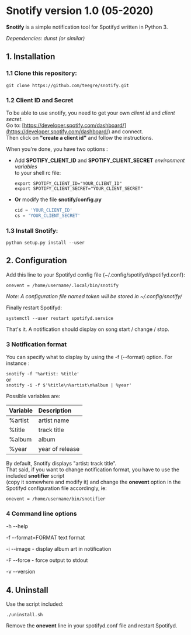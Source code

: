 # **Snotify** version 1.0 (05-2020)

**Snotify** is a simple notification tool for Spotifyd written in Python 3.

*Dependencies: dunst (or similar)*

## 1. Installation

### 1.1 Clone this repository:

`git clone https://github.com/teegre/snotify.git`

### 1.2 Client ID and Secret

To be able to use snotify, you need to get your own *client id* and *client secret*.  
Go to: [https://developer.spotify.com/dashboard/](https://developer.spotify.com/dashboard/)  and connect.  
Then click on **"create a client id"** and follow the instructions.

When you're done, you have two options :

- Add **SPOTIFY_CLIENT_ID** and **SPOTIFY_CLIENT_SECRET** *environment variables*  
to your shell rc file:  
  ```shell
  export SPOTIFY_CLIENT_ID="YOUR_CLIENT_ID"  
  export SPOTIFY_CLIENT_SECRET="YOUR_CLIENT_SECRET"  
  ```

- **Or** modify the file **snotify/config.py**  
  ```python
  cid = 'YOUR_CLIENT_ID'
  cs = 'YOUR_CLIENT_SECRET'
  ```

### 1.3 Install Snotify:

`python setup.py install --user`

## 2. Configuration

Add this line to your Spotifyd config file (~/.config/spotifyd/spotifyd.conf):

`onevent = /home/username/.local/bin/snotify`

*Note: A configuration file named token will be stored in ~/.config/snotify/*

Finally restart Spotifyd:

`systemctl --user restart spotifyd.service`

That's it. A notification should display on song start / change / stop.

### 3 Notification format

You can specify what to display by using the -f (--format) option. For instance :

`snotify -f '%artist: %title'`  
or  
`snotify -i -f $'%title\n%artist\n%album | %year'`

Possible variables are:

|Variable |Description
|:--------|:----------
|%artist |artist name
|%title |track title
|%album |album
|%year |year of release

By default, Snotify displays "artist: track title".  
That said, if you want to change notification format, you have to use the included **snotifier** script  
(copy it somewhere and modify it) and change the **onevent** option in the Spotifyd configuration file accordingly, ie:

`onevent = /home/username/bin/snotifier`

### 4 Command line options

-h --help

-f --format=FORMAT text format

-i --image - display album art in notification

-F --force - force output to stdout

-v --version

## 4. Uninstall

Use the script included:

`./uninstall.sh`

Remove the **onevent** line in your spotifyd.conf file and restart Spotifyd.
